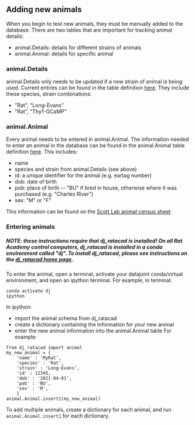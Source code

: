 ## Adding new animals

When you begin to test new animals, they must be manually added to the database. There are two tables that are important for tracking animal details:
- animal.Details: details for different strains of animals
- animal.Animal: details for specific animal


### animal.Details 

animal.Details only needs to be updated if a new strain of animal is being used. Current entries can be found in the table definition [here](../dj_ratacad/animal.py). They include these species, strain combinations:
- "Rat", "Long-Evans"
- "Rat", "Thy1-GCaMP"


### animal.Animal

Every animal needs to be entered in animal.Animal. The information needed to enter an animal in the database can be found in the animal.Animal table definition [here](../dj_ratacad/animal.py). This includes:
- name
- species and strain from animal.Details (see above)
- id: a unique identifier for the animal (e.g. eartag number)
- dob: date of birth
- pob: place of birth -- "BU" if bred in house, otherwise where it was purchased (e.g. "Charles River")
- sex: "M" or "F"

This information can be found on the [Scott Lab animal census sheet](https://docs.google.com/spreadsheets/d/188ymM6_04A6bwrk0CHPvVxHyYXW6LBybO3Pq-mzodso/edit#gid=976455736)

### Entering animals

##### NOTE: these instructions require that dj_ratacad is installed! On all Rat Academy control computers, dj_ratacad is installed in a conda environment called "dj". To install dj_ratacad, please see instructions on the [dj_ratacad home page](../).


To enter the animal, open a terminal, activate your datajoint conda/virtual environment, and open an ipython terminal. For example, in terminal:
```
conda activate dj
ipython
```

In ipython:
- import the animal schema from dj_ratacad
- create a dictionary containing the information for your new animal
- enter the new animal information into the animal.Animal table
For example:
```
from dj_ratacad import animal
my_new_animal = {
    'name' : 'MyRat',
    'species' : 'Rat',
    'strain' : 'Long-Evans',
    'id' : 12345,
    'dob' : '2021-04-01',
    'pob' : 'BU',
    'sex' : 'M',
    }
animal.Animal.insert1(my_new_animal)
```
To add multiple animals, create a dictionary for each animal, and run `animal.Animal.insert1` for each dictionary.